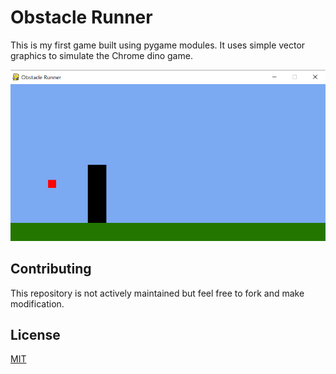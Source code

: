 # Obstacle Runner

This is my first game built using pygame modules. It uses simple vector graphics to simulate the Chrome dino game.

![Game play](https://github.com/boris1022chan/obstacle-runner/blob/master/game-play.png)

## Contributing
This repository is not actively maintained but feel free to fork and make modification.

## License
[MIT](https://choosealicense.com/licenses/mit/)
